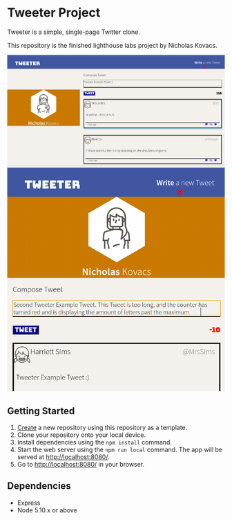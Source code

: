 # Tweeter Project

Tweeter is a simple, single-page Twitter clone.

This repository is the finished lighthouse labs project by Nicholas Kovacs.

!["Screenshot of desktop layout"](https://github.com/N-Kovacs/tweeter/blob/master/docs/tweeter-desktopview.png?raw=true)
!["Screenshot of mobile layout"](https://github.com/N-Kovacs/tweeter/blob/master/docs/tweeter-mobileview.png?raw=true)



## Getting Started

1. [Create](https://docs.github.com/en/repositories/creating-and-managing-repositories/creating-a-repository-from-a-template) a new repository using this repository as a template.
2. Clone your repository onto your local device.
3. Install dependencies using the `npm install` command.
3. Start the web server using the `npm run local` command. The app will be served at <http://localhost:8080/>.
4. Go to <http://localhost:8080/> in your browser.

## Dependencies

- Express
- Node 5.10.x or above
